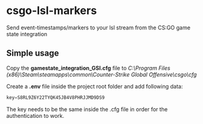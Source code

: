 # csgo-lsl-markers

Send event-timestamps/markers to your lsl stream from the CS:GO game state integration

## Simple usage
Copy the **gamestate_integration_GSI.cfg** file to *C:\Program Files (x86)\Steam\steamapps\common\Counter-Strike Global Offensive\csgo\cfg*

Create a **.env** file inside the project root folder and add following data:

```py
key=S8RL9Z6Y22TYQK45JB4V8PHRJJMD9DS9
```
The key needs to be the same inside the .cfg file in order for the authentication to work.
